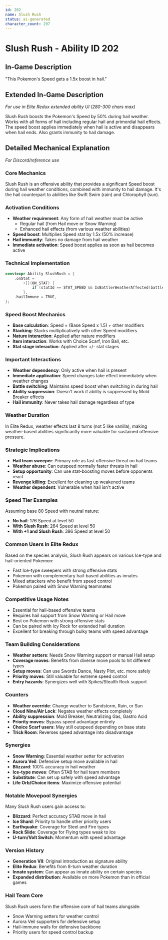 ```yaml
---
id: 202
name: Slush Rush
status: ai-generated
character_count: 297
---
```


# Slush Rush - Ability ID 202

## In-Game Description
"This Pokemon's Speed gets a 1.5x boost in hail."

## Extended In-Game Description
*For use in Elite Redux extended ability UI (280-300 chars max)*

Slush Rush boosts the Pokemon's Speed by 50% during hail weather. Works with all forms of hail including regular hail and primordial hail effects. The speed boost applies immediately when hail is active and disappears when hail ends. Also grants immunity to hail damage.

## Detailed Mechanical Explanation
*For Discord/reference use*

### Core Mechanics
Slush Rush is an offensive ability that provides a significant Speed boost during hail weather conditions, combined with immunity to hail damage. It's the hail counterpart to abilities like Swift Swim (rain) and Chlorophyll (sun).

### Activation Conditions
- **Weather requirement**: Any form of hail weather must be active
  - Regular hail (from Hail move or Snow Warning)
  - Enhanced hail effects (from various weather abilities)
- **Speed boost**: Multiplies Speed stat by 1.5x (50% increase)
- **Hail immunity**: Takes no damage from hail weather
- **Immediate activation**: Speed boost applies as soon as hail becomes active

### Technical Implementation
```c
constexpr Ability SlushRush = {
    .onStat =
        +[](ON_STAT) {
            if (statId == STAT_SPEED && IsBattlerWeatherAffected(battler, WEATHER_HAIL_ANY)) *stat *= 1.5;
        },
    .hailImmune = TRUE,
};
```

### Speed Boost Mechanics
- **Base calculation**: Speed = (Base Speed x 1.5) + other modifiers
- **Stacking**: Stacks multiplicatively with other Speed modifiers
- **Nature interaction**: Applied after nature modifiers
- **Item interaction**: Works with Choice Scarf, Iron Ball, etc.
- **Stat stage interaction**: Applied after +/- stat stages

### Important Interactions
- **Weather dependency**: Only active when hail is present
- **Immediate application**: Speed changes take effect immediately when weather changes
- **Battle switching**: Maintains speed boost when switching in during hail
- **Ability suppression**: Doesn't work if ability is suppressed by Mold Breaker effects
- **Hail immunity**: Never takes hail damage regardless of type

### Weather Duration
In Elite Redux, weather effects last 8 turns (not 5 like vanilla), making weather-based abilities significantly more valuable for sustained offensive pressure.

### Strategic Implications
- **Hail team sweeper**: Primary role as fast offensive threat on hail teams
- **Weather abuse**: Can outspeed normally faster threats in hail
- **Setup opportunity**: Can use stat-boosting moves before opponents react
- **Revenge killing**: Excellent for cleaning up weakened teams
- **Weather dependent**: Vulnerable when hail isn't active

### Speed Tier Examples
Assuming base 80 Speed with neutral nature:
- **No hail**: 176 Speed at level 50
- **With Slush Rush**: 264 Speed at level 50
- **With +1 and Slush Rush**: 396 Speed at level 50

### Common Users in Elite Redux
Based on the species analysis, Slush Rush appears on various Ice-type and hail-oriented Pokemon:
- Fast Ice-type sweepers with strong offensive stats
- Pokemon with complementary hail-based abilities as innates
- Mixed attackers who benefit from speed control
- Pokemon paired with Snow Warning teammates

### Competitive Usage Notes
- Essential for hail-based offensive teams
- Requires hail support from Snow Warning or Hail move
- Best on Pokemon with strong offensive stats
- Can be paired with Icy Rock for extended hail duration
- Excellent for breaking through bulky teams with speed advantage

### Team Building Considerations
- **Weather setters**: Needs Snow Warning support or manual Hail setup
- **Coverage moves**: Benefits from diverse move pools to hit different types
- **Setup moves**: Can use Swords Dance, Nasty Plot, etc. more safely
- **Priority moves**: Still valuable for extreme speed control
- **Entry hazards**: Synergizes well with Spikes/Stealth Rock support

### Counters
- **Weather override**: Change weather to Sandstorm, Rain, or Sun
- **Cloud Nine/Air Lock**: Negates weather effects completely  
- **Ability suppression**: Mold Breaker, Neutralizing Gas, Gastro Acid
- **Priority moves**: Bypass speed advantage entirely
- **Choice Scarf users**: May still outspeed depending on base stats
- **Trick Room**: Reverses speed advantage into disadvantage

### Synergies
- **Snow Warning**: Essential weather setter for activation
- **Aurora Veil**: Defensive setup move available in hail
- **Blizzard**: 100% accuracy in hail weather
- **Ice-type moves**: Often STAB for hail team members
- **Substitute**: Can set up safely with speed advantage
- **Life Orb/Choice items**: Maximize offensive potential

### Notable Movepool Synergies
Many Slush Rush users gain access to:
- **Blizzard**: Perfect accuracy STAB move in hail
- **Ice Shard**: Priority to handle other priority users
- **Earthquake**: Coverage for Steel and Fire types
- **Rock Slide**: Coverage for Flying types weak to Ice
- **U-turn/Volt Switch**: Momentum with speed advantage

### Version History
- **Generation VII**: Original introduction as signature ability
- **Elite Redux**: Benefits from 8-turn weather duration
- **Innate system**: Can appear as innate ability on certain species
- **Expanded distribution**: Available on more Pokemon than in official games

### Hail Team Core
Slush Rush users form the offensive core of hail teams alongside:
- Snow Warning setters for weather control
- Aurora Veil supporters for defensive setup
- Hail-immune walls for defensive backbone
- Priority users for speed control backup